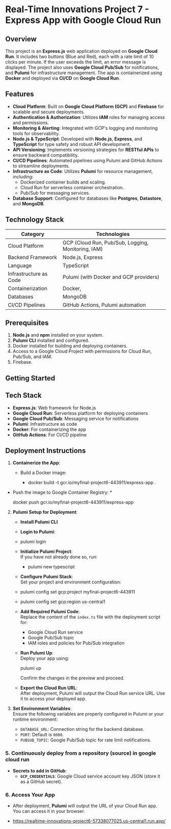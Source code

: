 

# Real-Time Innovations Project 7 - Express App with Google Cloud Run

## Overview

This project is an **Express.js** web application deployed on **Google Cloud Run**. It includes two buttons (Blue and Red), each with a rate limit of 10 clicks per minute. If the user exceeds the limit, an error message is displayed. The project also uses **Google Cloud Pub/Sub** for notifications, and **Pulumi** for infrastructure management. The app is containerized using **Docker** and deployed via **CI/CD** on **Google Cloud Run**.

## Features

- **Cloud Platform**: Built on **Google Cloud Platform (GCP)** and **Firebase** for scalable and secure deployments.
- **Authentication & Authorization**: Utilizes **IAM** roles for managing access and permissions.
- **Monitoring & Alerting**: Integrated with GCP's logging and monitoring tools for observability.
- **Node.js & TypeScript**: Developed with **Node.js**, **Express**, and **TypeScript** for type safety and robust API development.
- **API Versioning**: Implements versioning strategies for **RESTful APIs** to ensure backward compatibility.
- **CI/CD Pipelines**: Automated pipelines using Pulumi and GitHub Actions to streamline deployments.
- **Infrastructure as Code**: Utilizes **Pulumi** for resource management, including:
  - Dockerized container builds and scaling.
  - Cloud Run for serverless container orchestration.
  - Pub/Sub for messaging services.
- **Database Support**: Configured for databases like **Postgres**, **Datastore**, and **MongoDB**.

## Technology Stack

| **Category**         | **Technologies**                                                             |
|-----------------------|-----------------------------------------------------------------------------|
| Cloud Platform        | GCP (Cloud Run, Pub/Sub, Logging, Monitoring, IAM)                          |
| Backend Framework     | Node.js, Express                                                           |
| Language              | TypeScript                                                                 |
| Infrastructure as Code| Pulumi (with Docker and GCP providers)                                      |
| Containerization      | Docker,
| Databases             |MongoDB                                               |                                 |
| CI/CD Pipelines       | GitHub Actions, Pulumi automation                                          |

## Prerequisites

1. **Node.js** and **npm** installed on your system.
2. **Pulumi CLI** installed and configured.
3. Docker installed for building and deploying containers.
4. Access to a Google Cloud Project with permissions for Cloud Run, Pub/Sub, and IAM.
5. Firebase.

## Getting Started

## Tech Stack

- **Express.js**: Web framework for Node.js
- **Google Cloud Run**: Serverless platform for deploying containers
- **Google Cloud Pub/Sub**: Messaging service for notifications
- **Pulumi**: Infrastructure as code
- **Docker**: For containerizing the app
- **GitHub Actions**: For CI/CD pipeline

## Deployment Instructions

1. **Containerize the App**:  
   - Build a Docker image:  
     
     - docker build -t gcr.io/myfinal-project6-443911/express-app .

  * Push the image to Google Container Registry:  *
     
     docker push gcr.io/myfinal-project6-443911/express-app
     

2. **Pulumi Setup for Deployment**:  
   - **Install Pulumi CLI**  

   - **Login to Pulumi**:  
  
    - pulumi login
     

   - **Initialize Pulumi Project**:  
     If you have not already done so, run:  
   
     - pulumi new typescript
     

   - **Configure Pulumi Stack**:  
     Set your project and environment configuration:
     
    - pulumi config set gcp:project myfinal-project6-443911
     - pulumi config set gcp:region us-central1
    

   - **Add Required Pulumi Code**:  
     Replace the content of the `index.ts` file with the deployment script for:
     - Google Cloud Run service
     - Google Pub/Sub topic
     - IAM roles and policies for Pub/Sub integration

   - **Run Pulumi Up**:  
     Deploy your app using:
    
     pulumi up
  
     Confirm the changes in the preview and proceed.

   - **Export the Cloud Run URL**:  
     After deployment, Pulumi will output the Cloud Run service URL. Use it to access your deployed app.

3. **Set Environment Variables**:  
   Ensure the following variables are properly configured in Pulumi or your runtime environment:
   - `DATABASE_URL`: Connection string for the backend database.
   - `PORT`: Default is `8080`.
   - `PUBSUB_TOPIC`: Google Pub/Sub topic for rate limit notifications.

### 5. **Continuously deploy from a repository (source) in google cloud run**

  
   - **Secrets to add in GitHub**:
     - **`GCP_CREDENTIALS`**: Google Cloud service account key JSON (store it as a GitHub secret).

### 6. **Access Your App**

   - After deployment, **Pulumi** will output the URL of your Cloud Run app. You can access it in your browser.

   - https://realtime-innovations-project6-57338077025.us-central1.run.app/

